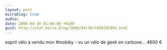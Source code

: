 ```yaml
---
layout: post
microblog: true
audio: 
date: 2008-04-30 01:00:00 +0100
guid: http://xtof.micro.blog/2008/04/30/t800292992.html
---
```

esprit vélo a vendu mon #mobiky - vu un vélo de geek en carbone... 4600 €
